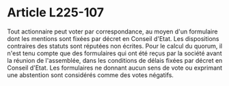 # Article L225-107

Tout actionnaire peut voter par correspondance, au moyen d'un formulaire dont les mentions sont fixées par décret en Conseil d'Etat. Les dispositions contraires des statuts sont réputées non écrites.   Pour le calcul du quorum, il n'est tenu compte que des formulaires qui ont été reçus par la société avant la réunion de l'assemblée, dans les conditions de délais fixées par décret en Conseil d'Etat. Les formulaires ne donnant aucun sens de vote ou exprimant une abstention sont considérés comme des votes négatifs.